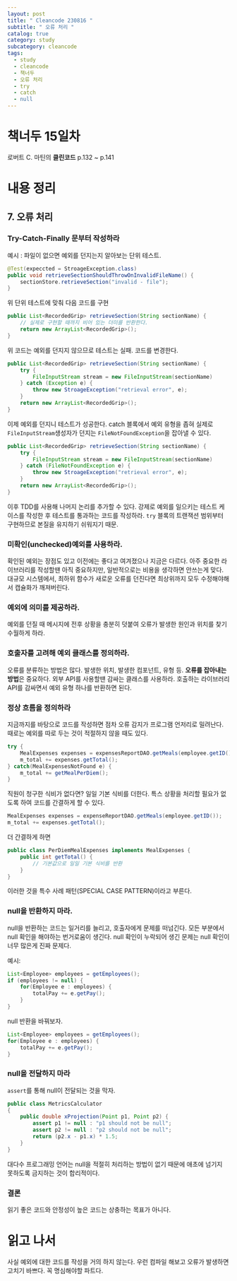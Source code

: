 ```yaml
---
layout: post
title: " Cleancode 230816 "
subtitle: " 오류 처리 "
catalog: true
category: study
subcategory: cleancode
tags:
  - study
  - cleancode
  - 책너두
  - 오류 처리
  - try
  - catch
  - null
---
```


# 책너두 15일차

로버트 C. 마틴의 **클린코드** p.132 ~ p.141

# 내용 정리

## 7. 오류 처리

### Try-Catch-Finally 문부터 작성하라

예시 : 파일이 없으면 예외를 던지는지 알아보는 단위 테스트.

```java
@Test(expeccted = StroageException.class)
public void retrieveSectionShouldThrowOnInvalidFileName() {
    sectionStore.retrieveSection("invalid - file");
}
```

위 단위 테스트에 맞춰 다음 코드를 구현

```java
public List<RecordedGrip> retrieveSection(String sectionName) {
    // 실제로 구현할 때까지 비어 있는 더미를 반환한다.
    return new ArrayList<RecordedGrip>();
}
```

위 코드는 예외를 던지지 않으므로 테스트는 실패. 코드를 변경한다.

```java
public List<RecordedGrip> retrieveSection(String sectionName) {
    try {
        FileInputStream stream = new FileInputStream(sectionName)
    } catch (Exception e) {
        throw new StroageException("retrieval error", e);
    }
    return new ArrayList<RecordedGrip>();
}
```

이제 예외를 던지니 테스트가 성공한다. catch 블록에서 예외 유형을 좁혀 실제로 `FileInputStream`생성자가 던지는 `FileNotFoundException`을 잡아낼 수 있다.

```java
public List<RecordedGrip> retrieveSection(String sectionName) {
    try {
        FileInputStream stream = new FileInputStream(sectionName)
    } catch (FileNotFoundException e) {
        throw new StroageException("retrieval error", e);
    }
    return new ArrayList<RecordedGrip>();
}
```

이후 TDD를 사용해 나머지 논리를 추가할 수 있다. 강제로 예외를 일으키는 테스트 케이스를 작성한 후 테스트를 통과하는 코드를 작성하라. `try` 블록의 트랜잭션 범위부터 구현하므로 본질을 유지하기 쉬워지기 때문.

### 미확인(unchecked)예외를 사용하라.

확인된 예외는 장점도 있고 이전에는 좋다고 여겨졌으나 지금은 다르다. 아주 중요한 라이브러리를 작성할땐 아직 중요하지만, 일반적으로는 비용을 생각하면 안쓰는게 맞다. 대규모 시스템에서, 최하위 함수가 새로운 오류를 던진다면 최상위까지 모두 수정해야해서 캡슐화가 깨져버린다.

### 예외에 의미를 제공하라.

예외를 던질 때 메시지에 전후 상황을 충분히 덧붙여 오류가 발생한 원인과 위치를 찾기 수월하게 하라.

### 호출자를 고려해 예외 클래스를 정의하라.

오류를 분류하는 방법은 많다. 발생한 위치, 발생한 컴포넌트, 유형 등. **오류를 잡아내는 방법**은 중요하다. 외부 API를 사용할땐 감싸는 클래스를 사용하라. 호출하는 라이브러리 API를 감싸면서 예외 유형 하나를 반환하면 된다.

### 정상 흐름을 정의하라

지금까지를 바탕으로 코드를 작성하면 점차 오류 감지가 프로그램 언저리로 밀려난다. 때로는 예외를 따로 두는 것이 적절하지 않을 때도 있다.

```java
try {
    MealExpenses expenses = expensesReportDAO.getMeals(employee.getID());
    m_total += expenses.getTotal();
} catch(MealExpensesNotFound e) {
    m_total += getMealPerDiem();
}
```

직원이 청구한 식비가 없다면? 일일 기본 식비를 더한다. 특스 상황을 처리할 필요가 없도록 하여 코드를 간결하게 할 수 있다.

```java
MealExpenses expenses = expenseReportDAO.getMeals(employee.getID());
m_total += expenses.getTotal();
```

더 간결하게 하면

```java
public class PerDiemMealExpenses implements MealExpenses {
    public int getTotal() {
        // 기본값으로 일일 기본 식비를 반환
    }
}
```

이러한 것을 특수 사례 패턴(SPECIAL CASE PATTERN)이라고 부른다.

### null을 반환하지 마라.

null을 반환하는 코드는 일거리를 늘리고, 호출자에게 문제를 떠넘긴다. 모든 부분에서 null 확인을 해야하는 번거로움이 생긴다. null 확인이 누락되어 생긴 문제는 null 확인이 너무 많은게 진짜 문제다.

예시:

```java
List<Employee> employees = getEmployees();
if (employees != null) {
    for(Employee e : employees) {
        totalPay += e.getPay();
    }
}
```

null 반환을 바꿔보자.

```java
List<Employee> employees = getEmployees();
for(Employee e : employees) {
    totalPay += e.getPay();
}
```

### null을 전달하지 마라

`assert`를 통해 null이 전달되는 것을 막자.

```java
public class MetricsCalculator
{
    public double xProjection(Point p1, Point p2) {
        assert p1 != null : "p1 should not be null";
        assert p2 != null : "p2 should not be null";
        return (p2.x - p1.x) * 1.5;
    }
}
```

대다수 프로그래밍 언어는 null을 적절히 처리하는 방법이 없기 때문에 애초에 넘기지 못하도록 금지하는 것이 합리적이다.

### 결론

읽기 좋은 코드와 안정성이 높은 코드는 상충하는 목표가 아니다.

# 읽고 나서

사실 예외에 대한 코드를 작성을 거의 하지 않는다. 우런 컴파일 해보고 오류가 발생하면 고치기 바쁘다. 꼭 명심해야할 파트다.
